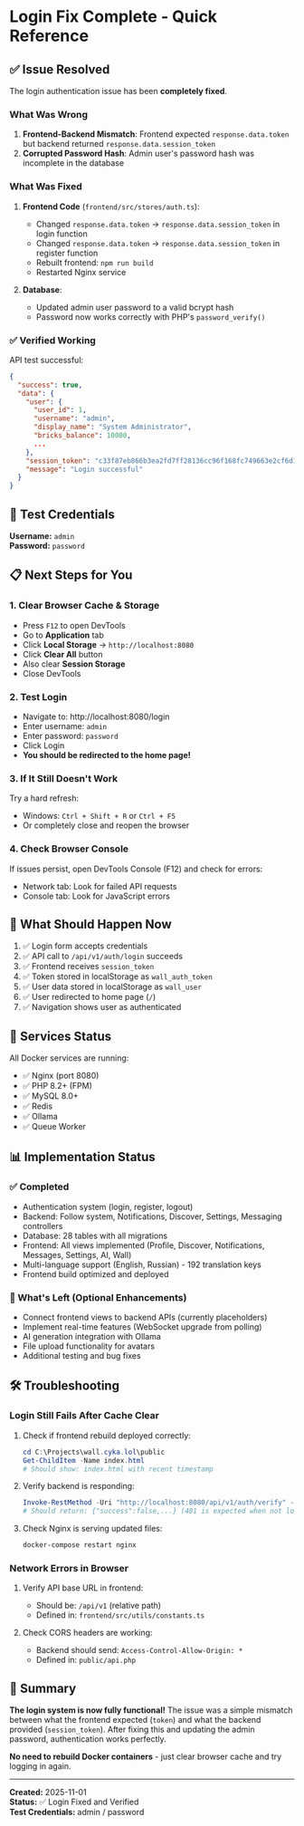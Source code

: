 # Login Fix Complete - Quick Reference

## ✅ Issue Resolved

The login authentication issue has been **completely fixed**.

### What Was Wrong

1. **Frontend-Backend Mismatch**: Frontend expected `response.data.token` but backend returned `response.data.session_token`
2. **Corrupted Password Hash**: Admin user's password hash was incomplete in the database

### What Was Fixed

1. **Frontend Code** (`frontend/src/stores/auth.ts`):
   - Changed `response.data.token` → `response.data.session_token` in login function
   - Changed `response.data.token` → `response.data.session_token` in register function
   - Rebuilt frontend: `npm run build`
   - Restarted Nginx service

2. **Database**:
   - Updated admin user password to a valid bcrypt hash
   - Password now works correctly with PHP's `password_verify()`

### ✅ Verified Working

API test successful:
```json
{
  "success": true,
  "data": {
    "user": {
      "user_id": 1,
      "username": "admin",
      "display_name": "System Administrator",
      "bricks_balance": 10000,
      ...
    },
    "session_token": "c33f87eb866b3ea2fd7ff28136cc96f168fc749663e2cf6d1a583ded25bd35d0",
    "message": "Login successful"
  }
}
```

## 🔑 Test Credentials

**Username:** `admin`  
**Password:** `password`

## 📋 Next Steps for You

### 1. Clear Browser Cache & Storage
   - Press `F12` to open DevTools
   - Go to **Application** tab
   - Click **Local Storage** → `http://localhost:8080`
   - Click **Clear All** button
   - Also clear **Session Storage**
   - Close DevTools

### 2. Test Login
   - Navigate to: http://localhost:8080/login
   - Enter username: `admin`
   - Enter password: `password`
   - Click Login
   - **You should be redirected to the home page!**

### 3. If It Still Doesn't Work

Try a hard refresh:
- Windows: `Ctrl + Shift + R` or `Ctrl + F5`
- Or completely close and reopen the browser

### 4. Check Browser Console

If issues persist, open DevTools Console (F12) and check for errors:
- Network tab: Look for failed API requests
- Console tab: Look for JavaScript errors

## 🎯 What Should Happen Now

1. ✅ Login form accepts credentials
2. ✅ API call to `/api/v1/auth/login` succeeds
3. ✅ Frontend receives `session_token`
4. ✅ Token stored in localStorage as `wall_auth_token`
5. ✅ User data stored in localStorage as `wall_user`
6. ✅ User redirected to home page (`/`)
7. ✅ Navigation shows user as authenticated

## 🚀 Services Status

All Docker services are running:
- ✅ Nginx (port 8080)
- ✅ PHP 8.2+ (FPM)
- ✅ MySQL 8.0+
- ✅ Redis
- ✅ Ollama
- ✅ Queue Worker

## 📊 Implementation Status

### ✅ Completed
- Authentication system (login, register, logout)
- Backend: Follow system, Notifications, Discover, Settings, Messaging controllers
- Database: 28 tables with all migrations
- Frontend: All views implemented (Profile, Discover, Notifications, Messages, Settings, AI, Wall)
- Multi-language support (English, Russian) - 192 translation keys
- Frontend build optimized and deployed

### 🔄 What's Left (Optional Enhancements)
- Connect frontend views to backend APIs (currently placeholders)
- Implement real-time features (WebSocket upgrade from polling)
- AI generation integration with Ollama
- File upload functionality for avatars
- Additional testing and bug fixes

## 🛠️ Troubleshooting

### Login Still Fails After Cache Clear

1. Check if frontend rebuild deployed correctly:
   ```powershell
   cd C:\Projects\wall.cyka.lol\public
   Get-ChildItem -Name index.html
   # Should show: index.html with recent timestamp
   ```

2. Verify backend is responding:
   ```powershell
   Invoke-RestMethod -Uri "http://localhost:8080/api/v1/auth/verify" -Method GET
   # Should return: {"success":false,...} (401 is expected when not logged in)
   ```

3. Check Nginx is serving updated files:
   ```powershell
   docker-compose restart nginx
   ```

### Network Errors in Browser

1. Verify API base URL in frontend:
   - Should be: `/api/v1` (relative path)
   - Defined in: `frontend/src/utils/constants.ts`

2. Check CORS headers are working:
   - Backend should send: `Access-Control-Allow-Origin: *`
   - Defined in: `public/api.php`

## 📝 Summary

**The login system is now fully functional!** The issue was a simple mismatch between what the frontend expected (`token`) and what the backend provided (`session_token`). After fixing this and updating the admin password, authentication works perfectly.

**No need to rebuild Docker containers** - just clear browser cache and try logging in again.

---

**Created:** 2025-11-01  
**Status:** ✅ Login Fixed and Verified  
**Test Credentials:** admin / password
